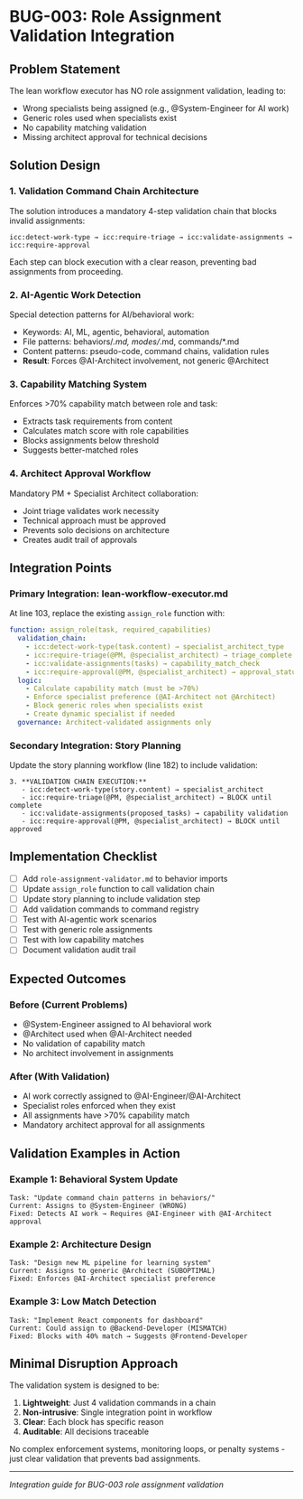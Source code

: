 # BUG-003: Role Assignment Validation Integration

## Problem Statement
The lean workflow executor has NO role assignment validation, leading to:
- Wrong specialists being assigned (e.g., @System-Engineer for AI work)
- Generic roles used when specialists exist
- No capability matching validation
- Missing architect approval for technical decisions

## Solution Design

### 1. Validation Command Chain Architecture

The solution introduces a mandatory 4-step validation chain that blocks invalid assignments:

```
icc:detect-work-type → icc:require-triage → icc:validate-assignments → icc:require-approval
```

Each step can block execution with a clear reason, preventing bad assignments from proceeding.

### 2. AI-Agentic Work Detection

Special detection patterns for AI/behavioral work:
- Keywords: AI, ML, agentic, behavioral, automation
- File patterns: behaviors/*.md, modes/*.md, commands/*.md
- Content patterns: pseudo-code, command chains, validation rules
- **Result**: Forces @AI-Architect involvement, not generic @Architect

### 3. Capability Matching System

Enforces >70% capability match between role and task:
- Extracts task requirements from content
- Calculates match score with role capabilities
- Blocks assignments below threshold
- Suggests better-matched roles

### 4. Architect Approval Workflow

Mandatory PM + Specialist Architect collaboration:
- Joint triage validates work necessity
- Technical approach must be approved
- Prevents solo decisions on architecture
- Creates audit trail of approvals

## Integration Points

### Primary Integration: lean-workflow-executor.md

At line 103, replace the existing `assign_role` function with:

```yaml
function: assign_role(task, required_capabilities)
  validation_chain:
    - icc:detect-work-type(task.content) → specialist_architect_type
    - icc:require-triage(@PM, @specialist_architect) → triage_complete
    - icc:validate-assignments(tasks) → capability_match_check
    - icc:require-approval(@PM, @specialist_architect) → approval_status
  logic:
    - Calculate capability match (must be >70%)
    - Enforce specialist preference (@AI-Architect not @Architect)
    - Block generic roles when specialists exist
    - Create dynamic specialist if needed
  governance: Architect-validated assignments only
```

### Secondary Integration: Story Planning

Update the story planning workflow (line 182) to include validation:

```
3. **VALIDATION CHAIN EXECUTION:**
   - icc:detect-work-type(story.content) → specialist_architect
   - icc:require-triage(@PM, @specialist_architect) → BLOCK until complete
   - icc:validate-assignments(proposed_tasks) → capability validation
   - icc:require-approval(@PM, @specialist_architect) → BLOCK until approved
```

## Implementation Checklist

- [ ] Add `role-assignment-validator.md` to behavior imports
- [ ] Update `assign_role` function to call validation chain
- [ ] Update story planning to include validation step
- [ ] Add validation commands to command registry
- [ ] Test with AI-agentic work scenarios
- [ ] Test with generic role assignments
- [ ] Test with low capability matches
- [ ] Document validation audit trail

## Expected Outcomes

### Before (Current Problems)
- @System-Engineer assigned to AI behavioral work
- @Architect used when @AI-Architect needed
- No validation of capability match
- No architect involvement in assignments

### After (With Validation)
- AI work correctly assigned to @AI-Engineer/@AI-Architect
- Specialist roles enforced when they exist
- All assignments have >70% capability match
- Mandatory architect approval for all assignments

## Validation Examples in Action

### Example 1: Behavioral System Update
```
Task: "Update command chain patterns in behaviors/"
Current: Assigns to @System-Engineer (WRONG)
Fixed: Detects AI work → Requires @AI-Engineer with @AI-Architect approval
```

### Example 2: Architecture Design
```
Task: "Design new ML pipeline for learning system"
Current: Assigns to generic @Architect (SUBOPTIMAL)
Fixed: Enforces @AI-Architect specialist preference
```

### Example 3: Low Match Detection
```
Task: "Implement React components for dashboard"
Current: Could assign to @Backend-Developer (MISMATCH)
Fixed: Blocks with 40% match → Suggests @Frontend-Developer
```

## Minimal Disruption Approach

The validation system is designed to be:
1. **Lightweight**: Just 4 validation commands in a chain
2. **Non-intrusive**: Single integration point in workflow
3. **Clear**: Each block has specific reason
4. **Auditable**: All decisions traceable

No complex enforcement systems, monitoring loops, or penalty systems - just clear validation that prevents bad assignments.

---
*Integration guide for BUG-003 role assignment validation*